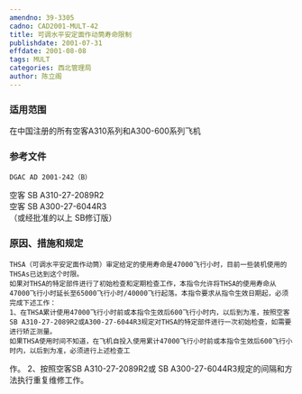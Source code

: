 ```yaml
---
amendno: 39-3305  
cadno: CAD2001-MULT-42  
title: 可调水平安定面作动筒寿命限制  
publishdate: 2001-07-31  
effdate: 2001-08-08  
tags: MULT  
categories: 西北管理局  
author: 陈立阁  
---
```

  
### 适用范围  
在中国注册的所有空客A310系列和A300-600系列飞机  
  
<!--more-->  
### 参考文件  
    DGAC AD 2001-242（B）  
空客 SB A310-27-2089R2  
空客 SB A300-27-6044R3  
（或经批准的以上 SB修订版）  
  
### 原因、措施和规定  
    THSA（可调水平安定面作动筒）审定给定的使用寿命是47000飞行小时，目前一些装机使用的THSAs已达到这个时限。  
    如果对THSA的特定部件进行了初始检查和定期检查工作，本指令允许将THSA的使用寿命从47000飞行小时延长至65000飞行小时/40000飞行起落。本指令要求从指令生效日期起，必须完成下述工作：  
    1、在THSA累计使用47000飞行小时前或本指令生效后600飞行小时内，以后到为准，按照空客SB A310-27-2089R2或A300-27-6044R3规定对THSA的特定部件进行一次初始检查，如需要进行矫正测量。  
    如果THSA使用时间不知道，在飞机自投入使用累计47000飞行小时前或本指令生效后600飞行小时内，以后到为准，必须进行上述检查工  
      
作。     2、按照空客SB A310-27-2089R2或 SB A300-27-6044R3规定的间隔和方法执行重复维修工作。  
